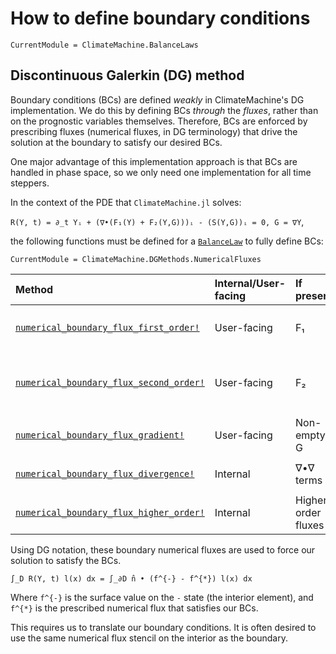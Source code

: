 # How to define boundary conditions

```@meta
CurrentModule = ClimateMachine.BalanceLaws
```

## Discontinuous Galerkin (DG) method

Boundary conditions (BCs) are defined _weakly_ in ClimateMachine's
DG implementation. We do this by defining BCs _through_ the _fluxes_,
rather than on the prognostic variables themselves. Therefore, BCs
are enforced by prescribing fluxes (numerical fluxes, in DG terminology)
that drive the solution at the boundary to satisfy our desired BCs.

One major advantage of this implementation approach is that BCs are
handled in phase space, so we only need one implementation for all
time steppers.

In the context of the PDE that `ClimateMachine.jl` solves:

`R(Y, t) = ∂_t Yᵢ + (∇•(F₁(Y) + F₂(Y,G)))ᵢ - (S(Y,G))ᵢ = 0, G = ∇Y`,

the following functions must be defined for a
[`BalanceLaw`](@ref) to fully define BCs:

```@meta
CurrentModule = ClimateMachine.DGMethods.NumericalFluxes
```

| **Method**                                       | Internal/User-facing  |  If present | Calls to user-facing functions |
|:-----|:-----|:-----|:-----|
| [`numerical_boundary_flux_first_order!`](@ref)   | User-facing  | F₁                  | `boundary_state!(::NumericalFluxFirstOrder)`, `numerical_flux_first_order!(::NumericalFluxFirstOrder)`    |
| [`numerical_boundary_flux_second_order!`](@ref)  | User-facing  | F₂                  | `normal_boundary_flux_second_order!`[, `boundary_flux_second_order!` ,`boundary_state!(::NumericalFluxSecondOrder)`, `flux_second_order!`]  |
| [`numerical_boundary_flux_gradient!`](@ref)      | User-facing  | Non-empty G         | `boundary_state!(::NumericalFluxGradient)`, `compute_gradient_argument!` |
| [`numerical_boundary_flux_divergence!`](@ref)    | Internal     | ∇•∇ terms           | `boundary_state!(::DivNumericalPenalty)`, `numerical_flux_divergence!`  |
| [`numerical_boundary_flux_higher_order!`](@ref)  | Internal     | Higher order fluxes | `boundary_state!(::GradNumericalFlux)`, `numerical_flux_higher_order!`  |

Using DG notation, these boundary numerical fluxes are used to
force our solution to satisfy the BCs.

``
∫_D R(Y, t) l(x) dx = ∫_∂D n̂ • (f^{-} - f^{*}) l(x) dx
``

Where ``f^{-}`` is the surface value on the ``-`` state (the interior
element), and ``f^{*}`` is the prescribed numerical flux that satisfies
our BCs.

This requires us to translate our boundary conditions.
It is often desired to use the same numerical flux stencil on the interior
 as the boundary.

